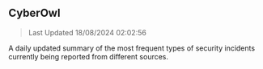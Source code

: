 ## CyberOwl 
> Last Updated 18/08/2024 02:02:56 


A daily updated summary of the most frequent types of security incidents currently being reported from different sources.


